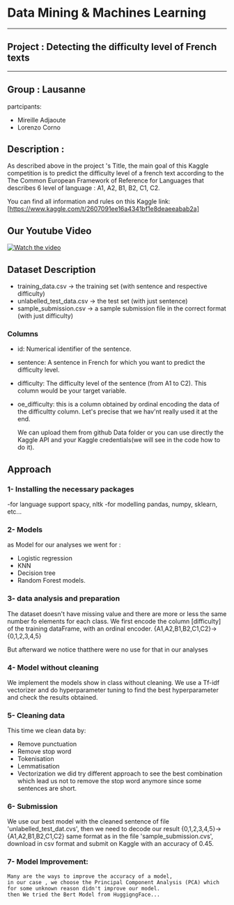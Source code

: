 
# Data Mining & Machines Learning
---
## Project : Detecting the difficulty level of French texts

---
## Group : Lausanne
partcipants: 
  * Mireille Adjaoute 
  *  Lorenzo Corno

## Description : 
As described above in the project 's Title, the main goal of this Kaggle competition is to predict the difficulty level of a french text according to the The Common European Framework of Reference for Languages that describes 6 level of language : A1, A2, B1, B2, C1, C2.

You can find all information and rules on this Kaggle link:[https://www.kaggle.com/t/2607091ee16a4341bf1e8deaeeabab2a]

## Our Youtube Video 

[![Watch the video](https://i.pinimg.com/originals/31/23/9a/31239a2f70e4f8e4e3263fafb00ace1c.png)](https://youtu.be/HEMvWrY_owM)


## Dataset Description
- training_data.csv -> the training set (with sentence and respective difficulty)
- unlabelled_test_data.csv -> the test set (with just sentence)
- sample_submission.csv -> a sample submission file in the correct format (with just difficulty)
### Columns
- id: Numerical identifier of the sentence.
- sentence: A sentence in French for which you want to predict the difficulty level.
- difficulty: The difficulty level of the sentence (from A1 to C2). This column would be your target variable.
- oe_difficulty: this is a column obtained by ordinal encoding the data of the difficultty column. Let's precise that we hav'nt really used it at the end.

  We can upload them from github Data folder or you can use directly the Kaggle API and your Kaggle credentials(we will see in the code how to do it).

## Approach
### 1- Installing the necessary packages 
-for language support spacy, nltk 
-for modelling pandas, numpy, sklearn, etc...
### 2- Models
  as Model for our analyses we went for :
  - Logistic regression 
  - KNN
  - Decision tree
  - Random Forest models.

### 3- data analysis and preparation
The dataset doesn't have missing value and there are more or less the same number fo elements for each class. We first encode the column [difficulty] of the training dataFrame, with an ordinal encoder.
  {A1,A2,B1,B2,C1,C2}->{0,1,2,3,4,5}
  
  But afterward we notice thatthere were no use for that in our analyses
### 4- Model without cleaning
We implement the models show in class without cleaning. We use a Tf-idf vectorizer and do hyperparameter tuning to find the best hyperparameter and check the results obtained.
### 5- Cleaning data
This time we clean data by: 
- Remove punctuation
- Remove stop word
- Tokenisation
- Lemmatisation
- Vectorization
we did try different approach to see the best combination which lead us not to remove the stop word anymore since some sentences are short.

### 6- Submission
We use our best model with the cleaned sentence of file 'unlabelled_test_dat.cvs', then we need to decode our result {0,1,2,3,4,5}->{A1,A2,B1,B2,C1,C2} same format as in the file 'sample_submission.cvs', download in csv format and submit on Kaggle with an accuracy of 0.45.

### 7- Model Improvement:

    Many are the ways to improve the accuracy of a model,
    in our case , we choose the Principal Component Analysis (PCA) which for some unknown reason didn't improve our model.
    then We tried the Bert Model from HuggigngFace...
    
   

